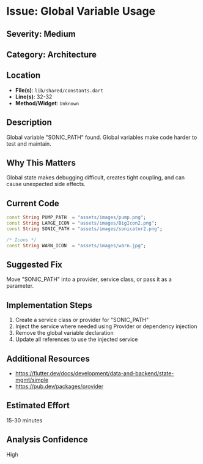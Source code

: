 # Issue: Global Variable Usage

## Severity: Medium

## Category: Architecture

## Location
- **File(s)**: `lib/shared/constants.dart`
- **Line(s)**: 32-32
- **Method/Widget**: `Unknown`

## Description
Global variable "SONIC_PATH" found. Global variables make code harder to test and maintain.

## Why This Matters
Global state makes debugging difficult, creates tight coupling, and can cause unexpected side effects.

## Current Code
```dart
const String PUMP_PATH  = "assets/images/pump.png";
const String LARGE_ICON = "assets/images/BigIcon2.png";
const String SONIC_PATH = "assets/images/sonicator2.png";

/* Icons */
const String WARN_ICON  = "assets/images/warn.jpg";
```

## Suggested Fix
Move "SONIC_PATH" into a provider, service class, or pass it as a parameter.

## Implementation Steps
1. Create a service class or provider for "SONIC_PATH"
2. Inject the service where needed using Provider or dependency injection
3. Remove the global variable declaration
4. Update all references to use the injected service

## Additional Resources
- https://flutter.dev/docs/development/data-and-backend/state-mgmt/simple
- https://pub.dev/packages/provider

## Estimated Effort
15-30 minutes

## Analysis Confidence
High
